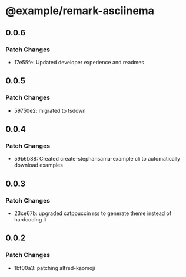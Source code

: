 # @example/remark-asciinema

## 0.0.6

### Patch Changes

- 17e55fe: Updated developer experience and readmes

## 0.0.5

### Patch Changes

- 59750e2: migrated to tsdown

## 0.0.4

### Patch Changes

- 59b6b88: Created create-stephansama-example cli to automatically download examples

## 0.0.3

### Patch Changes

- 23ce67b: upgraded catppuccin rss to generate theme instead of hardcoding it

## 0.0.2

### Patch Changes

- 1bf00a3: patching alfred-kaomoji
